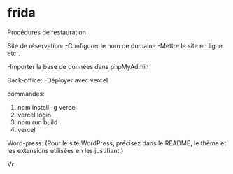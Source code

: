 # frida
Procédures de restauration

Site de réservation:
-Configurer le nom de domaine
-Mettre le site en ligne etc..

-Importer la base de données dans phpMyAdmin

Back-office:
-Déployer avec vercel

commandes:
1. npm install -g vercel
2. vercel login
2. npm run build
3. vercel

Word-press:
(Pour le site WordPress, précisez dans le README, le thème et les extensions utilisées en les justifiant.)

Vr: